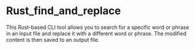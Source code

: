 # Rust_find_and_replace
This Rust-based CLI tool allows you to search for a specific word or phrase in an input file and replace it with a different word or phrase. The modified content is then saved to an output file.
